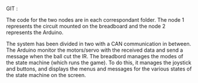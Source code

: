 GIT :


The code for the two nodes are in each correspondant folder. The node 1 represents the circuit mounted on the breadboard and the node 2 represents the Arduino.

The system has been divided in two with a CAN communication in between. The Arduino monitor the motors/servo with the received data and send a message when the ball cut the IR. The breadbord manages the modes of the state machine (which runs the game). To do this, it manages the joystick and buttons, and displays the menus and messages for the various states of the state machine on the screen.